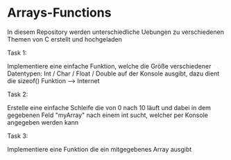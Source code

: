 # Arrays-Functions
In diesem Repository werden unterschiedliche Uebungen zu verschiedenen Themen von C erstellt und hochgeladen


Task 1:

Implementiere eine einfache Funktion, welche die Größe verschiedener Datentypen:
Int / Char / Float / Double
auf der Konsole ausgibt, dazu dient die sizeof() Funktion --> Internet


Task 2:

Erstelle eine einfache Schleife die von 0 nach 10 läuft und dabei in dem gegebenen Feld "myArray"
nach einem int sucht, welcher per Konsole angegeben werden kann


Task 3:

Implementiere eine Funktion die ein mitgegebenes Array ausgibt

